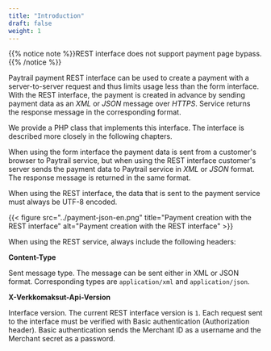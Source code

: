 ```yaml
---
title: "Introduction"
draft: false
weight: 1
---
```


{{% notice note %}}REST interface does not support payment page bypass.{{% /notice %}}

Paytrail payment REST interface can be used to create a payment with a server-to-server request and thus limits usage less than the form interface. With the REST interface, the payment is created in advance by sending payment data as an _XML_ or _JSON_ message over _HTTPS_. Service returns the response message in the corresponding format.

We provide a PHP class that implements this interface. The interface is described more closely in the following chapters.

When using the form interface the payment data is sent from a customer's browser to Paytrail service, but when using the REST interface customer's server sends the payment data to Paytrail service in _XML_ or _JSON_ format. The response message is returned in the same format.

When using the REST interface, the data that is sent to the payment service must always be UTF-8 encoded.

{{< figure src="../payment-json-en.png" title="Payment creation with the REST interface" alt="Payment creation with the REST interface" >}}

When using the REST service, always include the following headers:

**Content-Type**

Sent message type. The message can be sent either in XML or JSON format. Corresponding types are `application/xml` and `application/json`.

**X-Verkkomaksut-Api-Version**

Interface version. The current REST interface version is `1`. Each request sent to the interface must be verified with Basic authentication (Authorization header). Basic authentication sends the Merchant ID as a username and the Merchant secret as a password.
